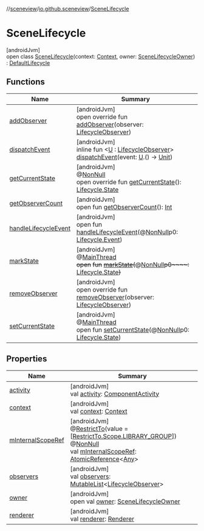 //[sceneview](../../../index.md)/[io.github.sceneview](../index.md)/[SceneLifecycle](index.md)

# SceneLifecycle

[androidJvm]\
open class [SceneLifecycle](index.md)(context: [Context](https://developer.android.com/reference/kotlin/android/content/Context.html), owner: [SceneLifecycleOwner](../-scene-lifecycle-owner/index.md)) : [DefaultLifecycle](../../io.github.sceneview.utils/-default-lifecycle/index.md)

## Functions

| Name | Summary |
|---|---|
| [addObserver](../../io.github.sceneview.utils/-default-lifecycle/add-observer.md) | [androidJvm]<br>open override fun [addObserver](../../io.github.sceneview.utils/-default-lifecycle/add-observer.md)(observer: [LifecycleObserver](https://developer.android.com/reference/kotlin/androidx/lifecycle/LifecycleObserver.html)) |
| [dispatchEvent](../../io.github.sceneview.utils/-default-lifecycle/dispatch-event.md) | [androidJvm]<br>inline fun &lt;[U](../../io.github.sceneview.utils/-default-lifecycle/dispatch-event.md) : [LifecycleObserver](https://developer.android.com/reference/kotlin/androidx/lifecycle/LifecycleObserver.html)&gt; [dispatchEvent](../../io.github.sceneview.utils/-default-lifecycle/dispatch-event.md)(event: [U](../../io.github.sceneview.utils/-default-lifecycle/dispatch-event.md).() -&gt; [Unit](https://kotlinlang.org/api/latest/jvm/stdlib/kotlin/-unit/index.html)) |
| [getCurrentState](../../io.github.sceneview.utils/-default-lifecycle/index.md#-7428479%2FFunctions%2F-1571379623) | [androidJvm]<br>@[NonNull](https://developer.android.com/reference/kotlin/androidx/annotation/NonNull.html)<br>open override fun [getCurrentState](../../io.github.sceneview.utils/-default-lifecycle/index.md#-7428479%2FFunctions%2F-1571379623)(): [Lifecycle.State](https://developer.android.com/reference/kotlin/androidx/lifecycle/Lifecycle.State.html) |
| [getObserverCount](../../io.github.sceneview.utils/-default-lifecycle/index.md#1406557992%2FFunctions%2F-1571379623) | [androidJvm]<br>open fun [getObserverCount](../../io.github.sceneview.utils/-default-lifecycle/index.md#1406557992%2FFunctions%2F-1571379623)(): [Int](https://kotlinlang.org/api/latest/jvm/stdlib/kotlin/-int/index.html) |
| [handleLifecycleEvent](../../io.github.sceneview.utils/-default-lifecycle/index.md#1414538918%2FFunctions%2F-1571379623) | [androidJvm]<br>open fun [handleLifecycleEvent](../../io.github.sceneview.utils/-default-lifecycle/index.md#1414538918%2FFunctions%2F-1571379623)(@[NonNull](https://developer.android.com/reference/kotlin/androidx/annotation/NonNull.html)p0: [Lifecycle.Event](https://developer.android.com/reference/kotlin/androidx/lifecycle/Lifecycle.Event.html)) |
| [markState](../../io.github.sceneview.utils/-default-lifecycle/index.md#-1226332025%2FFunctions%2F-1571379623) | [androidJvm]<br>@[MainThread](https://developer.android.com/reference/kotlin/androidx/annotation/MainThread.html)<br>~~open~~ ~~fun~~ [~~markState~~](../../io.github.sceneview.utils/-default-lifecycle/index.md#-1226332025%2FFunctions%2F-1571379623)~~(~~@[NonNull](https://developer.android.com/reference/kotlin/androidx/annotation/NonNull.html)~~p0~~~~:~~ [Lifecycle.State](https://developer.android.com/reference/kotlin/androidx/lifecycle/Lifecycle.State.html)~~)~~ |
| [removeObserver](../../io.github.sceneview.utils/-default-lifecycle/remove-observer.md) | [androidJvm]<br>open override fun [removeObserver](../../io.github.sceneview.utils/-default-lifecycle/remove-observer.md)(observer: [LifecycleObserver](https://developer.android.com/reference/kotlin/androidx/lifecycle/LifecycleObserver.html)) |
| [setCurrentState](../../io.github.sceneview.utils/-default-lifecycle/index.md#1517748977%2FFunctions%2F-1571379623) | [androidJvm]<br>@[MainThread](https://developer.android.com/reference/kotlin/androidx/annotation/MainThread.html)<br>open fun [setCurrentState](../../io.github.sceneview.utils/-default-lifecycle/index.md#1517748977%2FFunctions%2F-1571379623)(@[NonNull](https://developer.android.com/reference/kotlin/androidx/annotation/NonNull.html)p0: [Lifecycle.State](https://developer.android.com/reference/kotlin/androidx/lifecycle/Lifecycle.State.html)) |

## Properties

| Name | Summary |
|---|---|
| [activity](activity.md) | [androidJvm]<br>val [activity](activity.md): [ComponentActivity](https://developer.android.com/reference/kotlin/androidx/activity/ComponentActivity.html) |
| [context](../../io.github.sceneview.utils/-default-lifecycle/context.md) | [androidJvm]<br>val [context](../../io.github.sceneview.utils/-default-lifecycle/context.md): [Context](https://developer.android.com/reference/kotlin/android/content/Context.html) |
| [mInternalScopeRef](../../io.github.sceneview.utils/-default-lifecycle/index.md#-374396445%2FProperties%2F-1571379623) | [androidJvm]<br>@[RestrictTo](https://developer.android.com/reference/kotlin/androidx/annotation/RestrictTo.html)(value = [[RestrictTo.Scope.LIBRARY_GROUP](https://developer.android.com/reference/kotlin/androidx/annotation/RestrictTo.Scope.LIBRARY_GROUP.html)])<br>@[NonNull](https://developer.android.com/reference/kotlin/androidx/annotation/NonNull.html)<br>val [mInternalScopeRef](../../io.github.sceneview.utils/-default-lifecycle/index.md#-374396445%2FProperties%2F-1571379623): [AtomicReference](https://developer.android.com/reference/kotlin/java/util/concurrent/atomic/AtomicReference.html)&lt;[Any](https://kotlinlang.org/api/latest/jvm/stdlib/kotlin/-any/index.html)&gt; |
| [observers](../../io.github.sceneview.utils/-default-lifecycle/observers.md) | [androidJvm]<br>val [observers](../../io.github.sceneview.utils/-default-lifecycle/observers.md): [MutableList](https://kotlinlang.org/api/latest/jvm/stdlib/kotlin.collections/-mutable-list/index.html)&lt;[LifecycleObserver](https://developer.android.com/reference/kotlin/androidx/lifecycle/LifecycleObserver.html)&gt; |
| [owner](owner.md) | [androidJvm]<br>open val [owner](owner.md): [SceneLifecycleOwner](../-scene-lifecycle-owner/index.md) |
| [renderer](renderer.md) | [androidJvm]<br>val [renderer](renderer.md): [Renderer](../../com.google.ar.sceneform.rendering/-renderer/index.md) |
